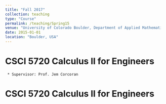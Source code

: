 ```yaml
---
title: "Fall 2017"
collection: teaching
type: "Course"
permalink: /teaching/Spring15
venue: "University of Colorado Boulder, Department of Applied Mathematics"
date: 2015-01-01
location: "Boulder, USA"
---
```


CSCI 5720 Calculus II for Engineers
====

     * Supervisor: Prof. Jem Corcoran

CSCI 5720 Calculus II for Engineers
====



